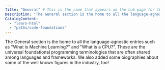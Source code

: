 ```yaml
---
Title: "General" # This is the name that appears on the hub page for this language. Pay attention to capitalization and punctuation!
Description: 'The General section is the home to all the language-agnostic entries such as "What is Machine Learning?" and "What is a CPU?". These are the universal foundational programming terminologies that are often shared among languages and frameworks. We also added some biographies about some of the well known figures in the industry, too!'
CatalogContent:
  - "learn-html"
  - "paths/code-foundations"
---
```


The General section is the home to all the language-agnostic entries such as "What is Machine Learning?" and "What is a CPU?". These are the universal foundational programming terminologies that are often shared among languages and frameworks. We also added some biographies about some of the well known figures in the industry, too! <!-- # Write up an introductory description of the language here! -->
